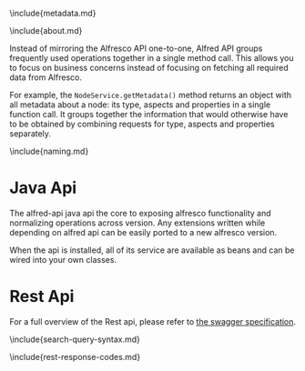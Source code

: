 \include{metadata.md}

\include{about.md}

Instead of mirroring the Alfresco API one-to-one, Alfred API groups frequently used operations
together in a single method call. This allows you to focus on business concerns instead of focusing
on fetching all required data from Alfresco.

For example, the `NodeService.getMetadata()` method returns an object with all metadata about 
a node: its type, aspects and properties in a single function call. It groups together the 
information that would otherwise have to be obtained by combining requests for type, aspects 
and properties separately.

\include{naming.md}
# Java Api

The alfred-api java api the core to exposing alfresco functionality and normalizing operations across version.
Any extensions written while depending on alfred api can be easily ported to a new alfresco version.

When the api is installed, all of its service are available as beans and can be wired into your own classes.

# Rest Api

For a full overview of the Rest api, please refer to [the swagger specification](https://demo.xenit.eu/alfresco/s/apix/v1/docs/ui.html).

\include{search-query-syntax.md}

\include{rest-response-codes.md}

